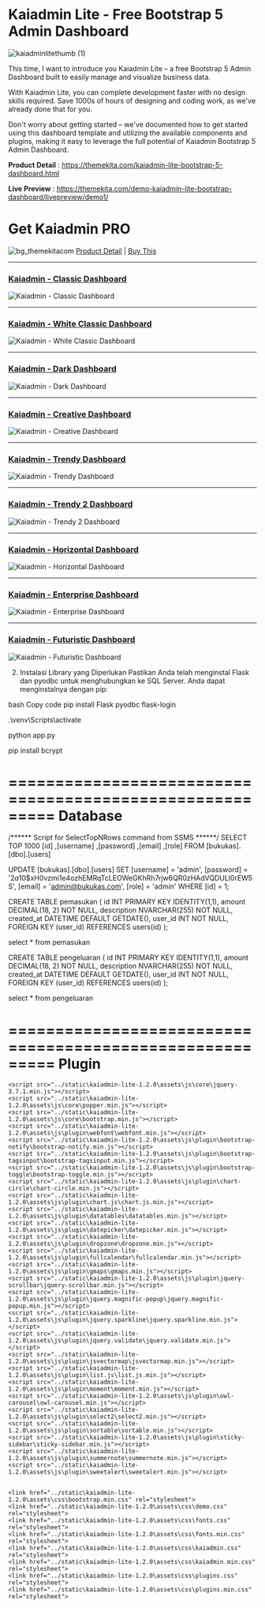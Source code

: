 # Kaiadmin Lite - Free Bootstrap 5 Admin Dashboard
![kaiadminlitethumb (1)](https://github.com/Hizrian/kaiadmin-lite/assets/10692084/4793c6b9-7991-4502-8633-14d9ed0ea486)

This time, I want to introduce you Kaiadmin Lite – a free Bootstrap 5 Admin Dashboard built to easily manage and visualize business data.

With Kaiadmin Lite, you can complete development faster with no design skills required. Save 1000s of hours of designing and coding work, as we've already done that for you.

Don't worry about getting started – we've documented how to get started using this dashboard template and utilizing the available components and plugins, making it easy to leverage the full potential of Kaiadmin Bootstrap 5 Admin Dashboard.

**Product Detail** : https://themekita.com/kaiadmin-lite-bootstrap-5-dashboard.html

**Live Preview** : https://themekita.com/demo-kaiadmin-lite-bootstrap-dashboard/livepreview/demo1/

# Get Kaiadmin PRO

![bg_themekitacom](https://github.com/Hizrian/kaiadmin-lite/assets/10692084/195bfcb3-f587-4920-bfba-a583244116ad)
[Product Detail](https://themekita.com/demo-kaiadmin-pro-bootstrap-dashboard/) |  [Buy This](https://themekita.lemonsqueezy.com/buy/526b603e-8eb3-4dcb-a7a3-842375952df5)

***
### [Kaiadmin - Classic Dashboard](https://themekita.com/demo-kaiadmin-pro-bootstrap-dashboard/livepreview/examples/demo1/)
![Kaiadmin - Classic Dashboard](https://github.com/Hizrian/kaiadmin-lite/assets/10692084/106e027a-4ffe-4856-b729-0e6939c0473d)

***
### [Kaiadmin - White Classic Dashboard](https://themekita.com/demo-kaiadmin-pro-bootstrap-dashboard/livepreview/examples/demo2/)
![Kaiadmin - White Classic Dashboard](https://github.com/Hizrian/kaiadmin-lite/assets/10692084/ab70a0f7-116d-46ad-9037-a4081b0db763)

***
### [Kaiadmin - Dark Dashboard](https://themekita.com/demo-kaiadmin-pro-bootstrap-dashboard/livepreview/examples/demo3/)
![Kaiadmin - Dark Dashboard](https://github.com/Hizrian/kaiadmin-lite/assets/10692084/1a645dc4-d150-45d7-9883-1955b0666d18)

***
### [Kaiadmin - Creative Dashboard](https://themekita.com/demo-kaiadmin-pro-bootstrap-dashboard/livepreview/examples/demo4/)
![Kaiadmin - Creative Dashboard](https://github.com/Hizrian/kaiadmin-lite/assets/10692084/fccc0204-3cb7-45dd-b0a5-532c57af3c12)

***
### [Kaiadmin - Trendy Dashboard](https://themekita.com/demo-kaiadmin-pro-bootstrap-dashboard/livepreview/examples/demo5/)
![Kaiadmin - Trendy Dashboard](https://github.com/Hizrian/kaiadmin-lite/assets/10692084/bd9d4ce8-08a3-48bd-975e-3d77e5c51388)

***
### [Kaiadmin - Trendy 2 Dashboard](https://themekita.com/demo-kaiadmin-pro-bootstrap-dashboard/livepreview/examples/demo6/)
![Kaiadmin - Trendy 2 Dashboard](https://github.com/Hizrian/kaiadmin-lite/assets/10692084/3cdd531f-16e0-4c4e-bfbd-89f80d3a25fe)

***
### [Kaiadmin - Horizontal Dashboard](https://themekita.com/demo-kaiadmin-pro-bootstrap-dashboard/livepreview/examples/demo7/)
![Kaiadmin - Horizontal Dashboard](https://github.com/Hizrian/kaiadmin-lite/assets/10692084/2cac93cc-2542-43d9-9072-8625bdd2f8ad)

***
### [Kaiadmin - Enterprise Dashboard](https://themekita.com/demo-kaiadmin-pro-bootstrap-dashboard/livepreview/examples/demo8/)
![Kaiadmin - Enterprise Dashboard](https://github.com/Hizrian/kaiadmin-lite/assets/10692084/ce2aa3f8-1f62-4ca1-87cd-111b74e50940)

***
### [Kaiadmin - Futuristic Dashboard](https://themekita.com/demo-kaiadmin-pro-bootstrap-dashboard/livepreview/examples/demo9/)
![Kaiadmin - Futuristic Dashboard](https://github.com/Hizrian/kaiadmin-lite/assets/10692084/83f79f3d-d248-4d01-ac15-9c98bee3ca9f)



2. Instalasi Library yang Diperlukan
Pastikan Anda telah menginstal Flask dan pyodbc untuk menghubungkan ke SQL Server. Anda dapat menginstalnya dengan pip:

bash
Copy code
pip install Flask pyodbc flask-login


.\venv\Scripts\activate

python app.py


pip install bcrypt


=========================================================
Database
=========================================================

/****** Script for SelectTopNRows command from SSMS  ******/
SELECT TOP 1000 [id]
      ,[username]
      ,[password]
      ,[email]
	  ,[role]
  FROM [bukukas].[dbo].[users]


UPDATE [bukukas].[dbo].[users]
SET 
    [username] = 'admin',
    [password] = '$2a$10$xH0vzmi1e4ozhEMRqTcLEOWeGKhRh7rjw6QR0zHAdVQDULl0rEW5S',
	[email] = 'admin@bukukas.com',
	[role] = 'admin'
WHERE [id] = 1;


CREATE TABLE pemasukan (
    id INT PRIMARY KEY IDENTITY(1,1),
    amount DECIMAL(18, 2) NOT NULL,
    description NVARCHAR(255) NOT NULL,
    created_at DATETIME DEFAULT GETDATE(),
    user_id INT NOT NULL,
    FOREIGN KEY (user_id) REFERENCES users(id)
);

select * from pemasukan

CREATE TABLE pengeluaran (
    id INT PRIMARY KEY IDENTITY(1,1),
    amount DECIMAL(18, 2) NOT NULL,
    description NVARCHAR(255) NOT NULL,
    created_at DATETIME DEFAULT GETDATE(),
    user_id INT NOT NULL,
    FOREIGN KEY (user_id) REFERENCES users(id)
);

select * from pengeluaran




=========================================================
Plugin
=========================================================
    <script src="../static\kaiadmin-lite-1.2.0\assets\js\core\jquery-3.7.1.min.js"></script>
    <script src="../static\kaiadmin-lite-1.2.0\assets\js\core\popper.min.js"></script>
    <script src="../static\kaiadmin-lite-1.2.0\assets\js\core\bootstrap.min.js"></script>
    <script src="../static\kaiadmin-lite-1.2.0\assets\js\plugin\webfont\webfont.min.js"></script>
    <script src="../static\kaiadmin-lite-1.2.0\assets\js\plugin\bootstrap-notify\bootstrap-notify.min.js"></script>
    <script src="../static\kaiadmin-lite-1.2.0\assets\js\plugin\bootstrap-tagsinput\bootstrap-tagsinput.min.js"></script>
    <script src="../static\kaiadmin-lite-1.2.0\assets\js\plugin\bootstrap-toggle\bootstrap-toggle.min.js"></script>
    <script src="../static\kaiadmin-lite-1.2.0\assets\js\plugin\chart-circle\chart-circle.min.js"></script>
    <script src="../static\kaiadmin-lite-1.2.0\assets\js\plugin\chart.js\chart.js.min.js"></script>
    <script src="../static\kaiadmin-lite-1.2.0\assets\js\plugin\datatables\datatables.min.js"></script>
    <script src="../static\kaiadmin-lite-1.2.0\assets\js\plugin\datepicker\datepicker.min.js"></script>
    <script src="../static\kaiadmin-lite-1.2.0\assets\js\plugin\dropzone\dropzone.min.js"></script>
    <script src="../static\kaiadmin-lite-1.2.0\assets\js\plugin\fullcalendar\fullcalendar.min.js"></script>
    <script src="../static\kaiadmin-lite-1.2.0\assets\js\plugin\gmaps\gmaps.min.js"></script>
    <script src="../static\kaiadmin-lite-1.2.0\assets\js\plugin\jquery-scrollbar\jquery-scrollbar.min.js"></script>
    <script src="../static\kaiadmin-lite-1.2.0\assets\js\plugin\jquery.magnific-popup\jquery.magnific-popup.min.js"></script>
    <script src="../static\kaiadmin-lite-1.2.0\assets\js\plugin\jquery.sparkline\jquery.sparkline.min.js"></script>
    <script src="../static\kaiadmin-lite-1.2.0\assets\js\plugin\jquery.validate\jquery.validate.min.js"></script>
    <script src="../static\kaiadmin-lite-1.2.0\assets\js\plugin\jsvectormap\jsvectormap.min.js"></script>
    <script src="../static\kaiadmin-lite-1.2.0\assets\js\plugin\list.js\list.js.min.js"></script>
    <script src="../static\kaiadmin-lite-1.2.0\assets\js\plugin\moment\moment.min.js"></script>
    <script src="../static\kaiadmin-lite-1.2.0\assets\js\plugin\owl-carousel\owl-carousel.min.js"></script>
    <script src="../static\kaiadmin-lite-1.2.0\assets\js\plugin\select2\select2.min.js"></script>
    <script src="../static\kaiadmin-lite-1.2.0\assets\js\plugin\sortable\sortable.min.js"></script>
    <script src="../static\kaiadmin-lite-1.2.0\assets\js\plugin\sticky-sidebar\sticky-sidebar.min.js"></script>
    <script src="../static\kaiadmin-lite-1.2.0\assets\js\plugin\summernote\summernote.min.js"></script>
    <script src="../static\kaiadmin-lite-1.2.0\assets\js\plugin\sweetalert\sweetalert.min.js"></script>


    <link href="../static\kaiadmin-lite-1.2.0\assets\css\bootstrap.min.css" rel="stylesheet">
    <link href="../static\kaiadmin-lite-1.2.0\assets\css\demo.css" rel="stylesheet">
    <link href="../static\kaiadmin-lite-1.2.0\assets\css\fonts.css" rel="stylesheet">
    <link href="../static\kaiadmin-lite-1.2.0\assets\css\fonts.min.css" rel="stylesheet">
    <link href="../static\kaiadmin-lite-1.2.0\assets\css\kaiadmin.css" rel="stylesheet">
    <link href="../static\kaiadmin-lite-1.2.0\assets\css\kaiadmin.min.css" rel="stylesheet">
    <link href="../static\kaiadmin-lite-1.2.0\assets\css\plugins.css" rel="stylesheet">
    <link href="../static\kaiadmin-lite-1.2.0\assets\css\plugins.min.css" rel="stylesheet">
